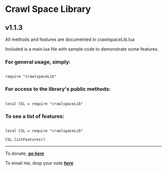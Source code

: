 # Crawl Space Library

## v1.1.3

All methods and features are documented in crawlspaceLib.lua

Included is a main.lua file with sample code to demonstrate some features.


### For general usage, simply:

<code>
require "crawlspaceLib"
</code>


### For access to the library's public methods:

<code>
local CSL = require "crawlspaceLib"
</code>


### To see a list of features:

<code>
local CSL = require "crawlspaceLib"<br>
CSL.listFeatures()
</code>

---

To donate, ___[go here](http://www.crawlspacegames.com/crawl-space-corona-sdk-library/ "Donate")___

To email me, drop your note ___[here](mailto:adam@crawlspacegames.com "Email")___
